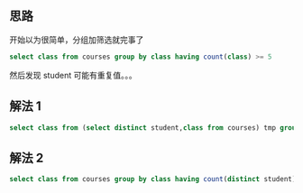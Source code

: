 ## 思路
开始以为很简单，分组加筛选就完事了

```sql
select class from courses group by class having count(class) >= 5
```
然后发现 student 可能有重复值。。。
## 解法 1
```sql
select class from (select distinct student,class from courses) tmp group by class having count(class) >= 5
```
## 解法 2
```sql
select class from courses group by class having count(distinct student) >= 5
```
